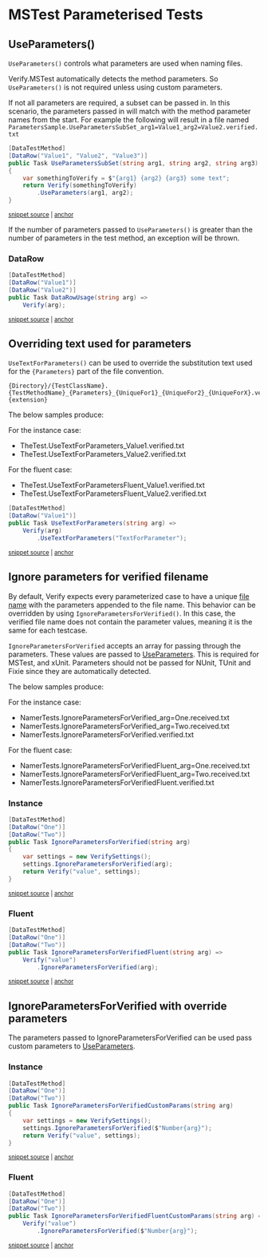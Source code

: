 <!--
GENERATED FILE - DO NOT EDIT
This file was generated by [MarkdownSnippets](https://github.com/SimonCropp/MarkdownSnippets).
Source File: /docs/mdsource/parameterised-mstest.source.md
To change this file edit the source file and then run MarkdownSnippets.
-->

# MSTest Parameterised Tests


## UseParameters()

`UseParameters()` controls what parameters are used when naming files.

Verify.MSTest automatically detects the method parameters. So `UseParameters()` is not required unless using custom parameters.

If not all parameters are required, a subset can be passed in. In this scenario, the parameters passed in will match with the method parameter names from the start. For example the following will result in a file named `ParametersSample.UseParametersSubSet_arg1=Value1_arg2=Value2.verified.txt`

<!-- snippet: UseParametersSubSetMSTest -->
<a id='snippet-UseParametersSubSetMSTest'></a>
```cs
[DataTestMethod]
[DataRow("Value1", "Value2", "Value3")]
public Task UseParametersSubSet(string arg1, string arg2, string arg3)
{
    var somethingToVerify = $"{arg1} {arg2} {arg3} some text";
    return Verify(somethingToVerify)
        .UseParameters(arg1, arg2);
}
```
<sup><a href='/src/Verify.MSTest.Tests/Snippets/ParametersSample.cs#L114-L125' title='Snippet source file'>snippet source</a> | <a href='#snippet-UseParametersSubSetMSTest' title='Start of snippet'>anchor</a></sup>
<!-- endSnippet -->

If the number of parameters passed to `UseParameters()` is greater than the number of parameters in the test method, an exception will be thrown.


### DataRow

<!-- snippet: DataRowInstanceMSTest -->
<a id='snippet-DataRowInstanceMSTest'></a>
```cs
[DataTestMethod]
[DataRow("Value1")]
[DataRow("Value2")]
public Task DataRowUsage(string arg) =>
    Verify(arg);
```
<sup><a href='/src/Verify.MSTest.Tests/Snippets/ParametersSample.cs#L14-L22' title='Snippet source file'>snippet source</a> | <a href='#snippet-DataRowInstanceMSTest' title='Start of snippet'>anchor</a></sup>
<!-- endSnippet -->


## Overriding text used for parameters

`UseTextForParameters()` can be used to override the substitution text used for the `{Parameters}` part of the file convention.<!-- include: override-parameters-text. path: /docs/mdsource/override-parameters-text.include.md -->

```
{Directory}/{TestClassName}.{TestMethodName}_{Parameters}_{UniqueFor1}_{UniqueFor2}_{UniqueForX}.verified.{extension}
```

The below samples produce:

For the instance case:

 * TheTest.UseTextForParameters_Value1.verified.txt
 * TheTest.UseTextForParameters_Value2.verified.txt

For the fluent case:

 * TheTest.UseTextForParametersFluent_Value1.verified.txt
 * TheTest.UseTextForParametersFluent_Value2.verified.txt<!-- endInclude -->

<!-- snippet: UseTextForParametersMSTest -->
<a id='snippet-UseTextForParametersMSTest'></a>
```cs
[DataTestMethod]
[DataRow("Value1")]
public Task UseTextForParameters(string arg) =>
    Verify(arg)
        .UseTextForParameters("TextForParameter");
```
<sup><a href='/src/Verify.MSTest.Tests/Snippets/ParametersSample.cs#L4-L12' title='Snippet source file'>snippet source</a> | <a href='#snippet-UseTextForParametersMSTest' title='Start of snippet'>anchor</a></sup>
<!-- endSnippet -->


## Ignore parameters for verified filename

By default, Verify expects every parameterized case to have a unique [file name](/docs/naming.md) with the parameters appended to the file name. This behavior can be overridden by using `IgnoreParametersForVerified()`. In this case, the verified file name does not contain the parameter values, meaning it is the same for each testcase.<!-- include: ignore-parameters. path: /docs/mdsource/ignore-parameters.include.md -->

`IgnoreParametersForVerified` accepts an array for passing through the parameters. These values are passed to [UseParameters](#UseParameters). This is required for MSTest, and xUnit. Parameters should not be passed for NUnit, TUnit and Fixie since they are automatically detected.

The below samples produce:

For the instance case:

 * NamerTests.IgnoreParametersForVerified_arg=One.received.txt
 * NamerTests.IgnoreParametersForVerified_arg=Two.received.txt
 * NamerTests.IgnoreParametersForVerified.verified.txt

For the fluent case:

 * NamerTests.IgnoreParametersForVerifiedFluent_arg=One.received.txt
 * NamerTests.IgnoreParametersForVerifiedFluent_arg=Two.received.txt
 * NamerTests.IgnoreParametersForVerifiedFluent.verified.txt<!-- endInclude -->


### Instance

<!-- snippet: IgnoreParametersForVerifiedMSTest -->
<a id='snippet-IgnoreParametersForVerifiedMSTest'></a>
```cs
[DataTestMethod]
[DataRow("One")]
[DataRow("Two")]
public Task IgnoreParametersForVerified(string arg)
{
    var settings = new VerifySettings();
    settings.IgnoreParametersForVerified(arg);
    return Verify("value", settings);
}
```
<sup><a href='/src/Verify.MSTest.Tests/Snippets/ParametersSample.cs#L24-L36' title='Snippet source file'>snippet source</a> | <a href='#snippet-IgnoreParametersForVerifiedMSTest' title='Start of snippet'>anchor</a></sup>
<!-- endSnippet -->


### Fluent

<!-- snippet: IgnoreParametersForVerifiedFluentMSTest -->
<a id='snippet-IgnoreParametersForVerifiedFluentMSTest'></a>
```cs
[DataTestMethod]
[DataRow("One")]
[DataRow("Two")]
public Task IgnoreParametersForVerifiedFluent(string arg) =>
    Verify("value")
        .IgnoreParametersForVerified(arg);
```
<sup><a href='/src/Verify.MSTest.Tests/Snippets/ParametersSample.cs#L38-L47' title='Snippet source file'>snippet source</a> | <a href='#snippet-IgnoreParametersForVerifiedFluentMSTest' title='Start of snippet'>anchor</a></sup>
<!-- endSnippet -->


## IgnoreParametersForVerified with override parameters

The parameters passed to IgnoreParametersForVerified can be used pass custom parameters to [UseParameters](#UseParameters).


### Instance

<!-- snippet: IgnoreParametersForVerifiedCustomParamsMSTest -->
<a id='snippet-IgnoreParametersForVerifiedCustomParamsMSTest'></a>
```cs
[DataTestMethod]
[DataRow("One")]
[DataRow("Two")]
public Task IgnoreParametersForVerifiedCustomParams(string arg)
{
    var settings = new VerifySettings();
    settings.IgnoreParametersForVerified($"Number{arg}");
    return Verify("value", settings);
}
```
<sup><a href='/src/Verify.MSTest.Tests/Snippets/ParametersSample.cs#L49-L61' title='Snippet source file'>snippet source</a> | <a href='#snippet-IgnoreParametersForVerifiedCustomParamsMSTest' title='Start of snippet'>anchor</a></sup>
<!-- endSnippet -->


### Fluent

<!-- snippet: IgnoreParametersForVerifiedCustomParamsFluentMSTest -->
<a id='snippet-IgnoreParametersForVerifiedCustomParamsFluentMSTest'></a>
```cs
[DataTestMethod]
[DataRow("One")]
[DataRow("Two")]
public Task IgnoreParametersForVerifiedFluentCustomParams(string arg) =>
    Verify("value")
        .IgnoreParametersForVerified($"Number{arg}");
```
<sup><a href='/src/Verify.MSTest.Tests/Snippets/ParametersSample.cs#L63-L72' title='Snippet source file'>snippet source</a> | <a href='#snippet-IgnoreParametersForVerifiedCustomParamsFluentMSTest' title='Start of snippet'>anchor</a></sup>
<!-- endSnippet -->

